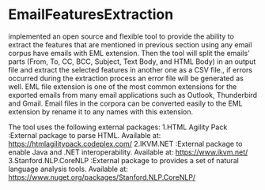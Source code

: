 # EmailFeaturesExtraction
implemented an open source and flexible tool to provide the ability to extract the features that are mentioned in previous section using any email corpus have emails with EML extension. Then the tool will split the emails’ parts (From, To, CC, BCC, Subject, Text Body, and HTML Body) in an output file and extract the selected features in another one as a CSV file., if errors occurred during the extraction process an error file will be generated as well.
EML file extension is one of the most common extensions for the exported emails from many email applications such as Outlook, Thunderbird and Gmail. Email files in the corpora can be converted easily to the EML extension by rename it to any names with this extension.  

The tool uses the following external packages:
1.HTML Agility Pack :External package to parse HTML. Available at:   https://htmlagilitypack.codeplex.com/
2.IKVM.NET :External package to enable Java and .NET interoperability. Available at:    https://www.ikvm.net/
3.Stanford.NLP.CoreNLP :External package to provides a set of natural language analysis tools. Available at:    https://www.nuget.org/packages/Stanford.NLP.CoreNLP/
